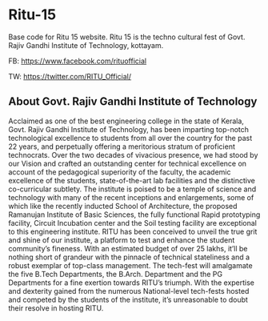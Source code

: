 # Ritu-15
Base code for Ritu 15 website. Ritu 15 is the techno cultural fest of Govt. Rajiv Gandhi Institute of Technology, kottayam.

FB: https://www.facebook.com/rituofficial

TW: https://twitter.com/RITU_Official/

## About Govt. Rajiv Gandhi Institute of Technology

Acclaimed as one of the best engineering college in the state of Kerala, Govt. Rajiv Gandhi Institute of Technology, has been imparting top-notch technological excellence to students from all over the country for the past 22 years, and perpetually offering a meritorious stratum of proficient technocrats. Over the two decades of vivacious presence, we had stood by our Vision and crafted an outstanding center for technical excellence on account of the pedagogical superiority of the faculty, the academic excellence of the students, state-of-the-art lab facilities and the distinctive co-curricular subtlety.
The institute is poised to be a temple of science and technology with many of the recent inceptions and enlargements, some of which like the recently inducted School of Architecture, the proposed Ramanujan Institute of Basic Sciences, the fully functional Rapid prototyping facility, Circuit Incubation center and the Soil testing facility are exceptional to this engineering institute.
RITU has been conceived to unveil the true grit and shine of our institute, a platform to test and enhance the student community’s fineness. With an estimated budget of over 25 lakhs, it’ll be nothing short of grandeur with the pinnacle of technical stateliness and a robust exemplar of top-class management. The tech-fest will amalgamate the five B.Tech Departments, the B.Arch. Department and the PG Departments for a fine exertion towards RITU’s triumph. With the expertise and dexterity gained from the numerous National-level tech-fests hosted and competed by the students of the institute, it’s unreasonable to doubt their resolve in hosting RITU.

